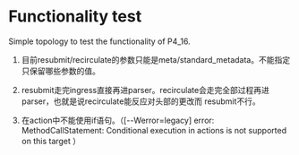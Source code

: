 # Functionality test

Simple topology to test the functionality of P4_16.


1. 目前resubmit/recirculate的参数只能是meta/standard_metadata。不能指定只保留哪些参数的值。

2. resubmit走完ingress直接再进parser。recirculate会走完全部过程再进parser，也就是说recirculate能反应对头部的更改而 resubmit不行。

3. 在action中不能使用if语句。（[--Werror=legacy] error: MethodCallStatement: Conditional execution in actions is not supported on this target
）